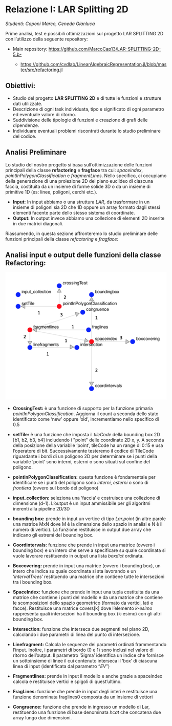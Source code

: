 # Relazione I: LAR Splitting 2D

_Studenti: Caponi Marco, Ceneda Gianluca_

Prime analisi, test e possibili ottimizzazioni sul progetto LAR SPLITTING 2D con l’utilizzo della seguente repository:

* Main repository: https://github.com/MarcoCap13/LAR-SPLITTING-2D-5.b-

    * https://github.com/cvdlab/LinearAlgebraicRepresentation.jl/blob/master/src/refactoring.jl


## Obiettivi:

* Studio del progetto **LAR SPLITTING 2D** e di tutte le funzioni e strutture dati utilizzate.
* Descrizione di ogni task individuata, tipo e significato di ogni parametro ed eventuale valore di ritorno.
* Suddivisione delle tipologie di funzioni e creazione di grafi delle dipendenze.
* Individuare eventuali problemi riscontrati durante lo studio preliminare del codice.

## Analisi Preliminare

Lo studio del nostro progetto si basa sull’ottimizzazione delle funzioni principali della classe **refactoring** e **fragface** tra cui: _spaceindex_, _pointInPolygonClassification_ e _fragmentLines_.
Nello specifico, ci occupiamo della generazione di una proiezione 2D del piano euclideo di ciascuna faccia, costituita da un insieme di forme solide 3D o da un insieme di primitive 1D (es: linee, poligoni, cerchi etc.).
* **Input:** In input abbiamo o una struttura _LAR_, da trasformare in un insieme di poligoni sia 2D che 1D oppure un array formato dagli stessi elementi facente parte dello stesso sistema di coordinate.
* **Output:** In output invece abbiamo una collezione di elementi 2D inserite in due matrici diagonali.
  
Riassumendo, in questa sezione affronteremo lo studio preliminare delle funzioni principali della classe _refactoring_ e _fragface_:

## Analisi input e output delle funzioni della classe **Refactoring**:

![Grafo delle dipendenze della classe Refactoring](https://github.com/MarcoCap13/LAR-SPLITTING-2D-5.b-/blob/main/docs/plots/images/grafoRefactoring.png?raw=true)

* **CrossingTest:** è una funzione di supporto per la funzione primaria _pointInPolygonClassification_. Aggiorna il count a seconda dello stato identificato come ‘new’ oppure ‘old’, incrementiamo nello specifico di 0.5

* **setTile:** è una funzione che imposta il _tileCode_ della bounding box 2D [b1, b2, b3, b4] includendo i "point" delle coordinate 2D x, y. A seconda della posizione della variabile ‘point’, tileCode ha un range di 0:15 e usa l’operatore di bit. Successivamente testeremo il codice di TileCode riguardante i bordi di un poligono 2D per determinare se i punti della variabile ‘point’ sono interni, esterni o sono situati sul confine del poligono.
* **pointInPolygonClassification:** questa funzione è fondamentale per identificare se i punti del poligono sono _interni_, _esterni_ o sono di _frontiera_ (ovvero sul bordo del poligono)
* **input_collection:** seleziona una ‘faccia’ e costruisce una collezione di dimensione (d-1). L’output è un input ammissibile per gli algoritmi inerenti alla pipeline 2D/3D
* **bounding box:** prende in input un vertice di tipo _Lar.point_ (in altre parole una matrice MxN dove M è la dimensione dello spazio in analisi e N è il numero di vertici). La funzione restituisce in output due array che indicano gli estremi del bounding box.
* **Coordintervals:** funzione che prende in input una matrice (ovvero i bounding box) e un intero che serve a specificare su quale coordinata si vuole lavorare restituendo in output una lista _boxdict_ ordinata. 
* **Boxcovering:** prende in input una matrice (ovvero i bounding box), un intero che indica su quale coordinata si sta lavorando e un ‘_intervalTrees_’ restituendo una matrice che contiene tutte le intersezioni tra i bounding box.
* **SpaceIndex:** funzione che prende in input una tupla costituita da una matrice che contiene i punti del modello e da una matrice che contiene le scomposizioni dello spazio geometrico (formato da vertici, lati e facce). Restituisce una matrice covers[k] dove l’elemento _k-esimo_ rappresenta quali intersezioni ha il bounding box (k-esimo) con gli altri bounding box.
* **Intersection:** funzione che interseca due segmenti nel piano 2D, calcolando i due parametri di linea del punto di intersezione.
* **Linefragment:** Calcola le sequenze dei parametri ordinati frammentando l’input. Inoltre, i parametri di bordo (0 e 1) sono inclusi nel valore di ritorno dell’output. Il parametro ‘Sigma’ identifica un indice che fornisce un sottoinsieme di linee il cui contenuto interseca il ‘box’ di ciascuna linea di input (identificata dal parametro “_EV_”)
* **Fragmentlines:** prende in input il modello e anche grazie a spaceindex calcola e restituisce vertici e spigoli di quest’ultimo.
* **FragLines:** funzione che prende in input degli interi e restituisce una funzione denominata fraglines0 composta da un insieme di vettori

* **Congruence:** funzione che prende in ingresso un modello di Lar, restituendo una funzione di base denominata _hcat_ che concatena due array lungo due dimensioni.


